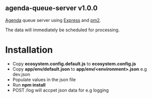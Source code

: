 ## agenda-queue-server v1.0.0 

[Agenda](https://github.com/agenda/agenda) queue server using [Express](https://github.com/expressjs/express) and [pm2](https://github.com/Unitech/pm2).

The data will immediately be scheduled for processing.

# Installation
- Copy **ecosystem.config.default.js** to **ecosystem.config.js**
- Copy **app/env/default.json** to **app/env/\<environment\>.json**  e.g dev.json
- Populate values in the json file
- Run **npm install**
- POST /log will accpet json data for e.g logging